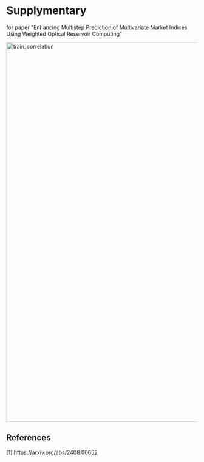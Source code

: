 # Supplymentary
for paper "Enhancing Multistep Prediction of Multivariate Market Indices Using Weighted Optical Reservoir Computing"

<img width="1000" alt="train_correlation" src="https://github.com/user-attachments/assets/3056b782-c05b-4d96-b179-5c9ff96514bc">



## References
[1] https://arxiv.org/abs/2408.00652

